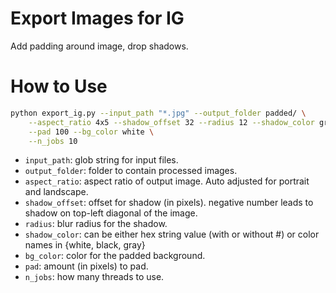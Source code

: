 # Export Images for IG

Add padding around image, drop shadows.

# How to Use

```bash
python export_ig.py --input_path "*.jpg" --output_folder padded/ \
    --aspect_ratio 4x5 --shadow_offset 32 --radius 12 --shadow_color gray \
    --pad 100 --bg_color white \
    --n_jobs 10
```

* `input_path`: glob string for input files.
* `output_folder`: folder to contain processed images.
* `aspect_ratio`: aspect ratio of output image. Auto adjusted for portrait and landscape.
* `shadow_offset`: offset for shadow (in pixels). negative number leads to shadow on top-left diagonal of the image.
* `radius`: blur radius for the shadow.
* `shadow_color`: can be either hex string value (with or without #) or color names in {white, black, gray}
* `bg_color`: color for the padded background.
* `pad`: amount (in pixels) to pad.
* `n_jobs`: how many threads to use.

